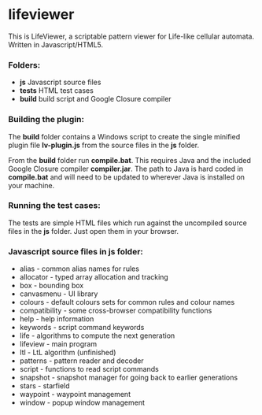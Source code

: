 # lifeviewer

This is LifeViewer, a scriptable pattern viewer for Life-like cellular automata.
Written in Javascript/HTML5.

### Folders:
- **js** Javascript source files
- **tests** HTML test cases
- **build** build script and Google Closure compiler

### Building the plugin:
The **build** folder contains a Windows script to create the single minified plugin file **lv-plugin.js** from the source files in the **js** folder.

From the **build** folder run **compile.bat**. This requires Java and the included Google Closure compiler **compiler.jar**. The path to Java is hard coded in **compile.bat** and will need to be updated to wherever Java is installed on your machine.

### Running the test cases:
The tests are simple HTML files which run against the uncompiled source files in the **js** folder. Just open them in your browser.

### Javascript source files in **js** folder:
- alias - common alias names for rules
- allocator - typed array allocation and tracking
- box - bounding box
- canvasmenu - UI library
- colours - default colours sets for common rules and colour names
- compatibility - some cross-browser compatibility functions
- help - help information
- keywords - script command keywords
- life - algorithms to compute the next generation
- lifeview - main program
- ltl - LtL algorithm (unfinished)
- patterns - pattern reader and decoder
- script - functions to read script commands
- snapshot - snapshot manager for going back to earlier generations
- stars - starfield
- waypoint - waypoint management
- window - popup window management
